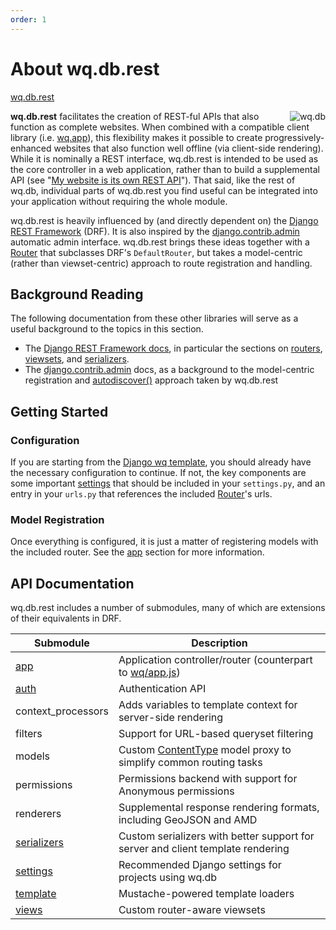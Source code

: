 ```yaml
---
order: 1
---
```


About wq.db.rest
================

[wq.db.rest]

<img align=right alt="wq.db" src="http://wq.io/images/128/wq.db.png">

**wq.db.rest** facilitates the creation of REST-ful APIs that also function as complete websites.  When combined with a compatible client library (i.e. [wq.app]), this flexibility makes it possible to create progressively-enhanced websites that also function well offline (via client-side rendering).  While it is nominally a REST interface, wq.db.rest is intended to be used as the core controller in a web application, rather than to build a supplemental API (see "[My website is its own REST API]").  That said, like the rest of wq.db, individual parts of wq.db.rest you find useful can be integrated into your application without requiring the whole module.

wq.db.rest is heavily influenced by (and directly dependent on) the [Django REST Framework] (DRF).  It is also inspired by the [django.contrib.admin] automatic admin interface.  wq.db.rest brings these ideas together with a [Router] that subclasses DRF's `DefaultRouter`, but takes a model-centric (rather than viewset-centric) approach to route registration and handling.

## Background Reading

The following documentation from these other libraries will serve as a useful background to the topics in this section.

 - The [Django REST Framework docs], in particular the sections on [routers], [viewsets], and [serializers].
 - The [django.contrib.admin] docs, as a background to the model-centric registration and [autodiscover()] approach taken by wq.db.rest

## Getting Started

### Configuration
If you are starting from the [Django wq template], you should already have the necessary configuration to continue.  If not, the key components are some important [settings] that should be included in your `settings.py`, and an entry in your `urls.py` that references the included  [Router]'s urls.

### Model Registration
Once everything is configured, it is just a matter of registering models with the included router.  See the [app] section for more information.

## API Documentation

wq.db.rest includes a number of submodules, many of which are extensions of their equivalents in DRF.

Submodule                | Description
------------------------ | -------------------------------------------
[app]                    | Application controller/router (counterpart to [wq/app.js])
[auth]                   | Authentication API
context_processors       | Adds variables to template context for server-side rendering
filters                  | Support for URL-based queryset filtering
models                   | Custom [ContentType] model proxy to simplify common routing tasks
permissions              | Permissions backend with support for Anonymous permissions
renderers                | Supplemental response rendering formats, including GeoJSON and AMD
[serializers][wqserial]  | Custom serializers with better support for server and client template rendering
[settings]               | Recommended Django settings for projects using wq.db
[template]               | Mustache-powered template loaders
[views]                  | Custom router-aware viewsets

[wq.db.rest]: https://github.com/wq/wq.db/blob/master/rest/
[wq.app]: http://wq.io/wq.app
[My website is its own REST API]: http://wq.io/docs/website-rest-api
[Django REST Framework]: http://django-rest-framework.org/
[django.contrib.admin]: https://docs.djangoproject.com/en/dev/ref/contrib/admin/
[Router]: http://wq.io/docs/app.py
[Django REST Framework docs]: http://django-rest-framework.org/
[routers]: http://django-rest-framework.org/api-guide/routers
[viewsets]: http://django-rest-framework.org/api-guide/viewsets
[serializers]: http://django-rest-framework.org/api-guide/serializers
[autodiscover()]: http://wq.io/docs/app.py
[Django wq template]: https://github.com/wq/django-wq-template
[app]: http://wq.io/docs/app.py
[wq/app.js]: http://wq.io/docs/app-js
[auth]: http://wq.io/docs/auth
[filters]: http://wq.io/docs/filters
[ContentType]: https://docs.djangoproject.com/en/dev/ref/contrib/contenttypes/
[permissions]: http://wq.io/docs/permissions
[renderers]: http://wq.io/docs/renderers
[wqserial]: http://wq.io/docs/serializers
[settings]: http://wq.io/docs/settings
[template]: http://wq.io/docs/template.py
[views]: http://wq.io/docs/views
